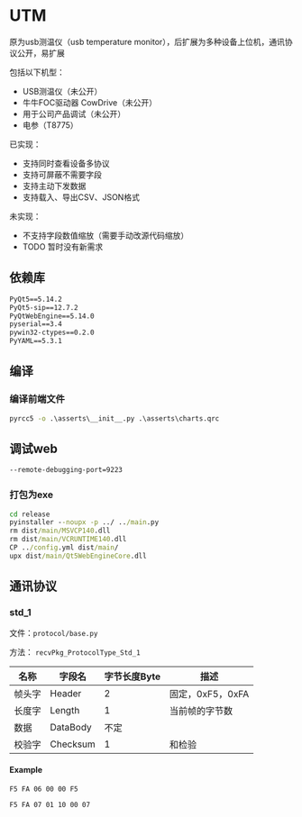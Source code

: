 # UTM

原为usb测温仪（usb temperature monitor），后扩展为多种设备上位机，通讯协议公开，易扩展

包括以下机型：

- USB测温仪（未公开）
- 牛牛FOC驱动器 CowDrive（未公开）
- 用于公司产品调试（未公开）
- 电参（T8775）

已实现：

- 支持同时查看设备多协议
- 支持可屏蔽不需要字段
- 支持主动下发数据
- 支持载入、导出CSV、JSON格式

未实现：

- 不支持字段数值缩放（需要手动改源代码缩放）
- TODO 暂时没有新需求



## 依赖库

```cmd
PyQt5==5.14.2
PyQt5-sip==12.7.2
PyQtWebEngine==5.14.0
pyserial==3.4
pywin32-ctypes==0.2.0
PyYAML==5.3.1
```

## 编译

### 编译前端文件

```cmd
pyrcc5 -o .\asserts\__init__.py .\asserts\charts.qrc
```

## 调试web

```bash
--remote-debugging-port=9223
```

### 打包为exe

```cmd
cd release
pyinstaller --noupx -p ../ ../main.py
rm dist/main/MSVCP140.dll
rm dist/main/VCRUNTIME140.dll
CP ../config.yml dist/main/
upx dist/main/Qt5WebEngineCore.dll

```

## 通讯协议

### std_1

文件：`protocol/base.py`

方法： `recvPkg_ProtocolType_Std_1`


| 名称   | 字段名   | 字节长度Byte | 描述             |
| ------ | -------- | ------------ | ---------------- |
| 帧头字 | Header   | 2            | 固定，0xF5，0xFA |
| 长度字 | Length   | 1            | 当前帧的字节数   |
| 数据   | DataBody | 不定         |                  |
| 校验字 | Checksum | 1            | 和检验           |

#### Example

```
F5 FA 06 00 00 F5
```

```
F5 FA 07 01 10 00 07
```

